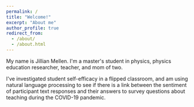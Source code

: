 ```yaml
---
permalink: /
title: "Welcome!"
excerpt: "About me"
author_profile: true
redirect_from: 
  - /about/
  - /about.html
---
```


My name is Jillian Mellen. I'm a master's student in physics, physics education researcher, teacher, and mom of two.

I've investigated student self-efficacy in a flipped classroom, and am using natural language processing to see if there is a link between the sentiment of participant text responses and their answers to survey questions about teaching during the COVID-19 pandemic.




